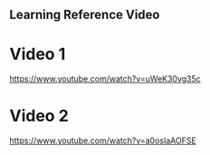 ## Learning Reference Video

# Video 1
https://www.youtube.com/watch?v=uWeK30vg35c

# Video 2
https://www.youtube.com/watch?v=a0osIaAOFSE